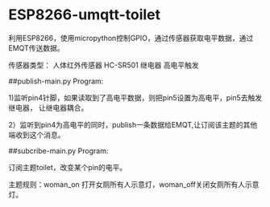 # ESP8266-umqtt-toilet
利用ESP8266，使用micropython控制GPIO，通过传感器获取电平数据，通过EMQT传送数据。

传感器类型：
人体红外传感器 HC-SR501
继电器  高电平触发

##publish-main.py Program:

  1)监听pin4针脚，如果读取到了高电平数据，则把pin5设置为高电平，pin5去触发继电器，
  让继电器耦合。
  
  2）监听到pin4为高电平的同时，publish一条数据给EMQT,让订阅该主题的其他端收到这个消息。


##subcribe-main.py Program:

  订阅主题toilet，改变某个pin的电平。
  
  主题规则：woman_on 打开女厕所有人示意灯，woman_off关闭女厕所有人示意灯。
